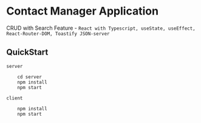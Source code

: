 # Contact Manager Application

CRUD with Search Feature - `React with Typescript, useState, useEffect, React-Router-DOM, Toastify JSON-server`

## QuickStart
`server`
```
    cd server
    npm install 
    npm start
```
`client`
```
    npm install 
    npm start
```


